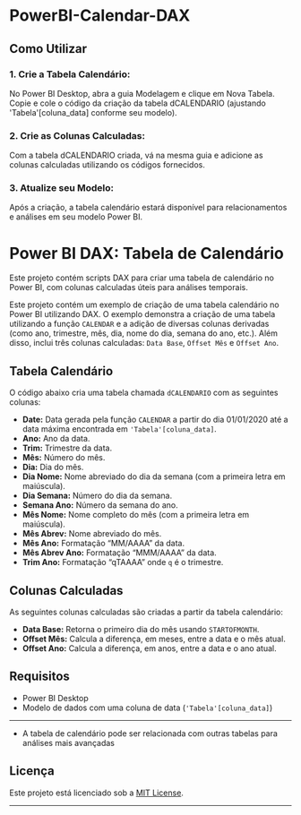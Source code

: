 # PowerBI-Calendar-DAX

## Como Utilizar
### 1. Crie a Tabela Calendário:
No Power BI Desktop, abra a guia Modelagem e clique em Nova Tabela. Copie e cole o código da criação da tabela dCALENDARIO (ajustando 'Tabela'[coluna_data] conforme seu modelo).

### 2. Crie as Colunas Calculadas:
Com a tabela dCALENDARIO criada, vá na mesma guia e adicione as colunas calculadas utilizando os códigos fornecidos.

### 3. Atualize seu Modelo:
Após a criação, a tabela calendário estará disponível para relacionamentos e análises em seu modelo Power BI.
# Power BI DAX: Tabela de Calendário

Este projeto contém scripts DAX para criar uma tabela de calendário no Power BI, com colunas calculadas úteis para análises temporais.

Este projeto contém um exemplo de criação de uma tabela calendário no Power BI utilizando DAX. O exemplo demonstra a criação de uma tabela utilizando a função `CALENDAR` e a adição de diversas colunas derivadas (como ano, trimestre, mês, dia, nome do dia, semana do ano, etc.). Além disso, inclui três colunas calculadas: `Data Base`, `Offset Mês` e `Offset Ano`.

## Tabela Calendário

O código abaixo cria uma tabela chamada `dCALENDARIO` com as seguintes colunas:
- **Date:** Data gerada pela função `CALENDAR` a partir do dia 01/01/2020 até a data máxima encontrada em `'Tabela'[coluna_data]`.
- **Ano:** Ano da data.
- **Trim:** Trimestre da data.
- **Mês:** Número do mês.
- **Dia:** Dia do mês.
- **Dia Nome:** Nome abreviado do dia da semana (com a primeira letra em maiúscula).
- **Dia Semana:** Número do dia da semana.
- **Semana Ano:** Número da semana do ano.
- **Mês Nome:** Nome completo do mês (com a primeira letra em maiúscula).
- **Mês Abrev:** Nome abreviado do mês.
- **Mês Ano:** Formatação “MM/AAAA” da data.
- **Mês Abrev Ano:** Formatação “MMM/AAAA” da data.
- **Trim Ano:** Formatação “qTAAAA” onde `q` é o trimestre.

## Colunas Calculadas

As seguintes colunas calculadas são criadas a partir da tabela calendário:

- **Data Base:** Retorna o primeiro dia do mês usando `STARTOFMONTH`.
- **Offset Mês:** Calcula a diferença, em meses, entre a data e o mês atual.
- **Offset Ano:** Calcula a diferença, em anos, entre a data e o ano atual.

## Requisitos

- Power BI Desktop
- Modelo de dados com uma coluna de data (`'Tabela'[coluna_data]`)
---
- A tabela de calendário pode ser relacionada com outras tabelas para análises mais avançadas

## Licença

Este projeto está licenciado sob a [MIT License](LICENSE).

---
